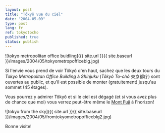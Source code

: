 ```yaml
---
layout: post
title: "Tôkyô vue du ciel"
date: "2004-05-09"
type: post
lang: fr
ref: tokyotocho
published: true
status: publish
---
```




![tokyo metropolitan office buidling]({{ site.url }}{{ site.baseurl }}/images/2004/05/tokyometropofficeblg.jpg)  
  
  
  
Si l'envie vous prend de voir Tôkyô d'en haut, sachez que les deux tours du _Tokyo Metropolitan Office Building_ à _Shinjuku_ (_Tôkyô To-chô_ 東京都庁) sont ouvertes au public, et qu'il est possible de monter (gratuitement) jusqu'au sommet (45 étages).

Vous pourrez y admirer Tôkyô et si le ciel est dégagé (et si vous avez plus de chance que moi) vous verrez peut-être même le [Mont Fuji](http://www.japonophile.com/article_mtfuji_fr.html) à l'horizon!

![tokyo from the sky]({{ site.url }}{{ site.baseurl }}/images/2004/05/fromtokyometropofficeblg2.jpg)

Bonne visite!


